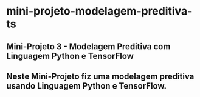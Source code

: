 # mini-projeto-modelagem-preditiva-ts
## Mini-Projeto 3 - Modelagem Preditiva com Linguagem Python e TensorFlow
## Neste Mini-Projeto fiz uma modelagem preditiva usando Linguagem Python e TensorFlow.
